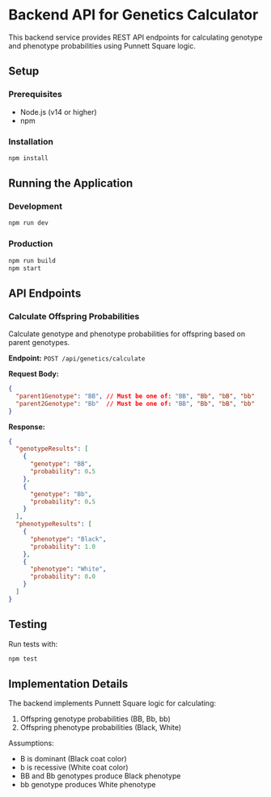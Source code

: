 # Backend API for Genetics Calculator

This backend service provides REST API endpoints for calculating genotype and phenotype probabilities using Punnett Square logic.

## Setup

### Prerequisites

- Node.js (v14 or higher)
- npm

### Installation

```bash
npm install
```

## Running the Application

### Development

```bash
npm run dev
```

### Production

```bash
npm run build
npm start
```

## API Endpoints

### Calculate Offspring Probabilities

Calculate genotype and phenotype probabilities for offspring based on parent genotypes.

**Endpoint:** `POST /api/genetics/calculate`

**Request Body:**

```json
{
  "parent1Genotype": "BB", // Must be one of: "BB", "Bb", "bB", "bb"
  "parent2Genotype": "Bb"  // Must be one of: "BB", "Bb", "bB", "bb"
}
```

**Response:**

```json
{
  "genotypeResults": [
    {
      "genotype": "BB",
      "probability": 0.5
    },
    {
      "genotype": "Bb",
      "probability": 0.5
    }
  ],
  "phenotypeResults": [
    {
      "phenotype": "Black",
      "probability": 1.0
    },
    {
      "phenotype": "White",
      "probability": 0.0
    }
  ]
}
```

## Testing

Run tests with:

```bash
npm test
```

## Implementation Details

The backend implements Punnett Square logic for calculating:

1. Offspring genotype probabilities (BB, Bb, bb)
2. Offspring phenotype probabilities (Black, White)

Assumptions:
- B is dominant (Black coat color)
- b is recessive (White coat color)
- BB and Bb genotypes produce Black phenotype
- bb genotype produces White phenotype